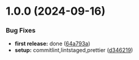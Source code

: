 # 1.0.0 (2024-09-16)


### Bug Fixes

* **first release:** done ([64a793a](https://github.com/mrgoonie/react-vite-component-starter/commit/64a793ae93fe9206bb38c67bf0190196f4ec171b))
* **setup:** commitlint,lintstaged,prettier ([d346219](https://github.com/mrgoonie/react-vite-component-starter/commit/d3462197f7be4dc742e1142de60435768e671fd3))
